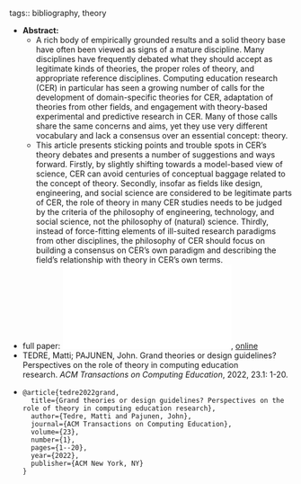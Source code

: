 tags:: bibliography, theory

- **Abstract:**
	- A rich body of empirically grounded results and a solid theory base have often been viewed as signs of a mature discipline. Many disciplines have frequently debated what they should accept as legitimate kinds of theories, the proper roles of theory, and appropriate reference disciplines. Computing education research (CER) in particular has seen a growing number of calls for the development of domain-specific theories for CER, adaptation of theories from other fields, and engagement with theory-based experimental and predictive research in CER. Many of those calls share the same concerns and aims, yet they use very different vocabulary and lack a consensus over an essential concept: theory.
	- This article presents sticking points and trouble spots in CER’s theory debates and presents a number of suggestions and ways forward. Firstly, by slightly shifting towards a model-based view of science, CER can avoid centuries of conceptual baggage related to the concept of theory. Secondly, insofar as fields like design, engineering, and social science are considered to be legitimate parts of CER, the role of theory in many CER studies needs to be judged by the criteria of the philosophy of engineering, technology, and social science, not the philosophy of (natural) science. Thirdly, instead of force-fitting elements of ill-suited research paradigms from other disciplines, the philosophy of CER should focus on building a consensus on CER’s own paradigm and describing the field’s relationship with theory in CER’s own terms.
- full paper: ![local copy](../assets/the-paper_1677322253134_0.pdf), [online](https://dl.acm.org/doi/pdf/10.1145/3487049)
- TEDRE, Matti; PAJUNEN, John. Grand theories or design guidelines? Perspectives on the role of theory in computing education research. *ACM Transactions on Computing Education*, 2022, 23.1: 1-20.
- ```
  @article{tedre2022grand,
    title={Grand theories or design guidelines? Perspectives on the role of theory in computing education research},
    author={Tedre, Matti and Pajunen, John},
    journal={ACM Transactions on Computing Education},
    volume={23},
    number={1},
    pages={1--20},
    year={2022},
    publisher={ACM New York, NY}
  }
  ```